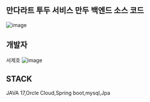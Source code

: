 ## 만다라트 투두 서비스 만두 백엔드 소스 코드

![image](https://github.com/lemonticsoul/mandart/assets/127959482/39376764-d718-4096-9ac6-4558bddf05ee)

## 개발자

서제호 ![image](https://github.com/lemonticsoul/mandart/assets/127959482/e9c17f8d-0a56-439c-989b-14fa232cde0c)



## STACK

JAVA 17,Orcle Cloud,Spring boot,mysql,Jpa
